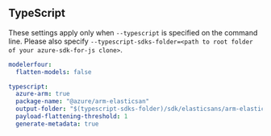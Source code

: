 ## TypeScript

These settings apply only when `--typescript` is specified on the command line.
Please also specify `--typescript-sdks-folder=<path to root folder of your azure-sdk-for-js clone>`.

``` yaml
modelerfour:
  flatten-models: false
```

```yaml $(typescript)
typescript:
  azure-arm: true
  package-name: "@azure/arm-elasticsan"
  output-folder: "$(typescript-sdks-folder)/sdk/elasticsans/arm-elasticsan"
  payload-flattening-threshold: 1
  generate-metadata: true
```
